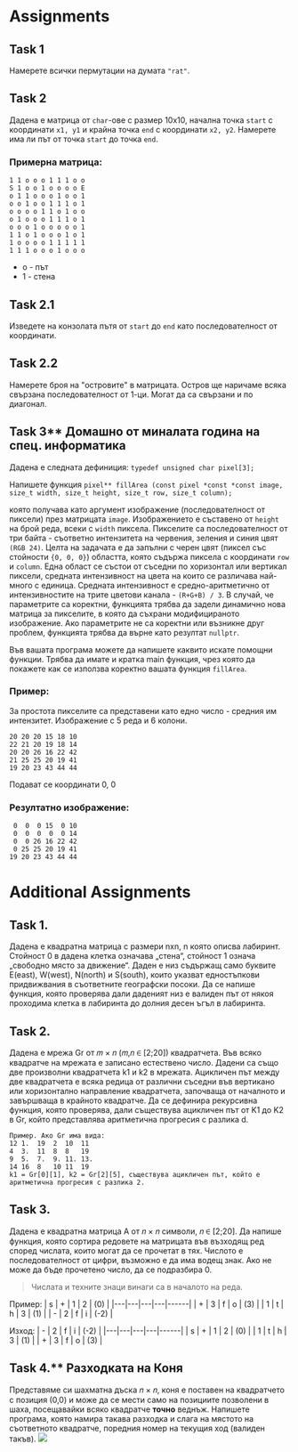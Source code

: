 # Assignments

## Task 1
Намерете всички пермутации на думата `"rat"`.

## Task 2
Дадена e матрица от `char`-ове с размер 10х10, начална точка `start` с координати `x1, y1` и крайна точка `end` с координати `x2, y2`. Намерете има ли път от точка `start` до точка `end`.

### Примерна матрица:   
```
1 1 o o o 1 1 1 o o   
S 1 o o 1 o o o o E   
o 1 1 o o o 1 o o 1   
o o 1 o o 1 1 1 o 1   
o o o o 1 1 o 1 o o   
o 1 o o o 1 1 1 o 1   
o o o 1 o o o o o 1   
1 1 o 1 o o o 1 o 1   
1 o o o o 1 1 1 1 1   
1 1 1 o o o 1 o o o
```
- o - път
- 1 - стена

## Task 2.1
Изведете на конзолата пътя от `start` до `end` като последователност от координати.

## Task 2.2 
Намерете броя на "островите" в матрицата. Остров ще наричаме всяка свързана последователност от 1-ци. Могат да са свързани и по диагонал.


## Task 3** Домашно от миналата година на спец. информатика
Дадена е следната дефиниция:
`typedef unsigned char pixel[3];`

Напишете функция
`pixel** fillArea (const pixel *const *const image,
     size_t width, size_t height,
     size_t row, size_t column);`

която получава като аргумент изображение (последователност от пиксели) през матрицата `image`. Изображението е съставено от `height` на брой реда, всеки с `width` пиксела. Пикселите са последователност от три байта - съответно интензитета на червения, зеления и синия цвят `(RGB 24)`.
Целта на задачата е да запълни с черен цвят (пиксел със стойности `{0, 0, 0}`) областта, която съдържа пиксела с координати `row` и `column`. Една област се състои от съседни по хоризонтал или вертикал пиксели, средната интензивност на цвета на които се различава най-много с единица. Средната интензивност е средно-аритметично от интензивностите на трите цветови канала - `(R+G+B) / 3`.
В случай, че параметрите са коректни, функцията трябва да задели динамично нова матрица за пикселите, в която да съхрани модифицираното изображение. Ако параметрите не са коректни или възникне друг проблем, функцията трябва да върне като резултат `nullptr`.

Във вашата програма можете да напишете каквито искате помощни функции. Трябва да имате и кратка main функция, чрез която да покажете как се използва коректно вашата функция `fillArea`.

### Пример:
За простота пикселите са представени като едно число - средния им интензитет.
Изображение с 5 реда и 6 колони.

```
20 20 20 15 18 10   
22 21 20 19 18 14   
20 20 26 16 22 42   
21 25 25 20 19 41   
19 20 23 43 44 44   
```

Подават се координати 0, 0

### Резултатно изображение:
```
 0  0  0 15  0 10   
 0  0  0  0  0 14    
 0  0 26 16 22 42    
 0 25 25 20 19 41   
19 20 23 43 44 44  
``` 

# Additional Assignments

## Task 1. 
Дадена е квадратна матрица с размери nxn, n която описва лабиринт. Стойност 0 в дадена клетка означава „стена“, стойност 1 означа „свободно място за движение“. Даден е низ съдържащ само буквите E(east), W(west), N(north) и S(south), които указват едностъпкови придвижвания в съответните географски посоки. Да се напише функция, която проверява дали даденият низ е валиден път от някоя проходима клетка в лабиринта до долния десен ъгъл в лабиринта.

## Task 2. 
Дадена е мрежа Gr от 𝑚 × 𝑛 (𝑚,𝑛 ∈ [2;20]) квадратчета. Във всяко квадратче на мрежата е записано естествено число. Дадени са също две произволни квадратчета k1 и k2 в мрежата. Ацикличен път между две квадратчета е всяка редица от различни съседни във вертикано или хоризонтално направление квадратчета, започваща от началното и завършваща в крайното квадратче. Да се дефинира рекурсивна функция, която проверява, дали съществува ацикличен път от K1 до K2 в Gr, който представлява аритметична прогресия с разлика d.
``` 
Пример. Ако Gr има вида:
12 1.  19  2  10  11
4  3.  11  8  8   19
9  5.  7.  9. 11. 13.
14 16  8   10 11  19
k1 = Gr[0][1], k2 = Gr[2][5], съществува ацикличен път, който е аритметична прогресия с разлика 2.
```

## Task 3. 
Дадена е квадратна матрица A от 𝑛 × 𝑛 символи, 𝑛 ∈ [2;20]. Да напише функция, която сортира редовете на матрицата във възходящ ред според числата, които могат да се прочетат в тях. Числото е последователност от цифри, възможно е да има водещ знак. Ако не може да бъде прочетено число, да се подразбира 0.
> Числата и техните знаци винаги са в началото на реда.

Пример:
| s | + | 1 | 2 | (0)  |
|---|---|---|---|------|
| + | 3 | f | o | (3)  |
| 1 | t | h | 3 | (1)  |
| - | 2 | f | i | (-2) |

Изход:
| - | 2 | f | i | (-2) |
|---|---|---|---|------|
| s | + | 1 | 2 | (0)  |
| 1 | t | h | 3 | (1)  |
| + | 3 | f | o | (3)  |

## Task 4.** Разходката на Коня
Представяме си шахматна дъска 𝑛 × 𝑛, коня е поставен на квадратчето с позиция (0,0) и може да се мести само на позициите позволени в шаха, посещавайки всяко квадратче **точно** веднъж. Напишете програма, която намира такава разходка и слага на мястото на съответното квадратче, поредния номер на текущия ход (валиден такъв). 
<img allign="center" src="https://i1.wp.com/algorithms.tutorialhorizon.com/files/2015/05/Path-follwed-by-Knight-to-cover-all-the-cells-1.png">